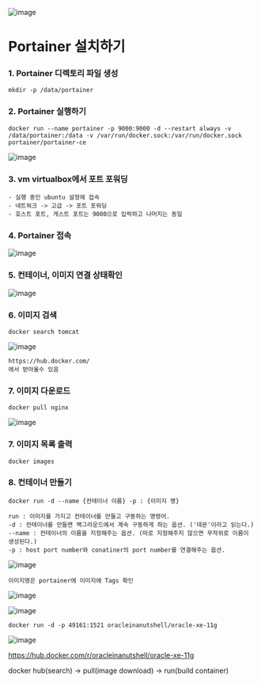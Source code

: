 ![image](https://github.com/welcomeglory/Docker/assets/153584777/c64cc9a3-00a1-44a8-8405-54aaf5f1bf45)<h1> Portainer 설치하기</h1>

<h3> 1. Portainer 디렉토리 파일 생성 </h3>

    mkdir -p /data/portainer

<h3> 2. Portainer 실행하기 </h3>

    docker run --name portainer -p 9000:9000 -d --restart always -v /data/portainer:/data -v /var/run/docker.sock:/var/run/docker.sock portainer/portainer-ce

![image](https://github.com/welcomeglory/Docker/assets/153584777/bafc8a73-9eea-4c5e-a1f0-80d33c161b5b)

<h3> 3. vm virtualbox에서 포트 포워딩 </h3>

    - 실행 중인 ubuntu 설정에 접속
    - 네트워크 -> 고급 -> 포트 포워딩
    - 호스트 포트, 게스트 포트는 9000으로 입력하고 나머지는 동일

<h3> 4. Portainer 접속 </h3>

![image](https://github.com/welcomeglory/Docker/assets/153584777/43211f7b-ba9f-4022-86dd-532b851ee5a3)

<h3> 5. 컨테이너, 이미지 연결 상태확인 </h3>

![image](https://github.com/welcomeglory/Docker/assets/153584777/29f23acd-c9b3-4158-bc15-e18c8c7039c1)

<h3> 6. 이미지 검색 </h3>

    docker search tomcat

![image](https://github.com/welcomeglory/Docker/assets/153584777/9c7c4da9-0a6c-4fde-a0e2-45d2b103e9d5)

    https://hub.docker.com/
    에서 받아올수 있음

<h3> 7. 이미지 다운로드 </h3>

    docker pull nginx

![image](https://github.com/welcomeglory/Docker/assets/153584777/66f0b049-7884-4bb8-a92c-992f8d1471c5)
    
<h3> 7. 이미지 목록 출력 </h3>

    docker images

<h3> 8. 컨테이너 만들기 </h3>

    docker run -d --name {컨테이너 이름} -p : {이미지 명}

    run : 이미지를 가지고 컨테이너를 만들고 구동하는 명령어.
    -d : 컨테이너를 만들면 백그라운드에서 계속 구동하게 하는 옵션. ('데몬'이라고 읽는다.)
    --name : 컨테이너의 이름을 지정해주는 옵션. (따로 지정해주지 않으면 무작위로 이름이 생성된다.)
    -p : host port number와 conatiner의 port number를 연결해주는 옵션.

![image](https://github.com/welcomeglory/Docker/assets/153584777/0632f7f9-75b5-40a4-97f7-7688891b9f41)

    이미지명은 portainer에 이미지에 Tags 확인

 ![image](https://github.com/welcomeglory/Docker/assets/153584777/2aceb144-10c9-43a5-94af-ae71a31a38a2)


 ![image](https://github.com/welcomeglory/Docker/assets/153584777/8a5bac1f-3ba4-4980-a89b-8b43dc520b21)


    docker run -d -p 49161:1521 oracleinanutshell/oracle-xe-11g
![image](https://github.com/welcomeglory/Docker/assets/153584777/c05dc4df-c82a-4e11-9fb7-75df36ff7684)

https://hub.docker.com/r/oracleinanutshell/oracle-xe-11g

docker hub(search) -> pull(image download) -> run(build container) 


    


    


    
